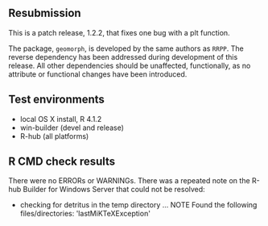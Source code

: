 ## Resubmission
This is a patch release, 1.2.2, that fixes one bug with a plt function.

The package, `geomorph`, is developed by the same authors as `RRPP`.  The reverse dependency has been addressed during development of this release.  All other dependencies should be unaffected, functionally, as no attribute or functional changes have been introduced.

## Test environments
* local OS X install, R 4.1.2
* win-builder (devel and release)
* R-hub (all platforms)

## R CMD check results
There were no ERRORs or WARNINGs. There was a repeated note on the R-hub Builder for Windows Server that could not be resolved: 
* checking for detritus in the temp directory ... NOTE
Found the following files/directories:
  'lastMiKTeXException'

